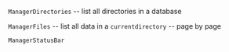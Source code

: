 `ManagerDirectories` -- list all directories in a database

`ManagerFiles` -- list all data in a `currentdirectory` -- page by page

`ManagerStatusBar`

